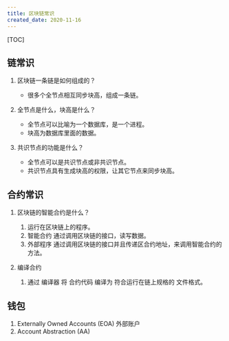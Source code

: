 ```yaml
---
title: 区块链常识
created_date: 2020-11-16
---
```


[TOC]

## 链常识
1.  区块链一条链是如何组成的？
    - 很多个全节点相互同步块高，组成一条链。

2. 全节点是什么，块高是什么？
    - 全节点可以比喻为一个数据库，是一个进程。
    - 块高为数据库里面的数据。


3. 共识节点的功能是什么？
    - 全节点可以是共识节点或非共识节点。
    - 共识节点具有生成块高的权限，让其它节点来同步块高。


## 合约常识
1. 区块链的智能合约是什么？
    1. 运行在区块链上的程序。
    2. 智能合约 通过调用区块链的接口，读写数据。
    3. 外部程序 通过调用区块链的接口并且传递区合约地址，来调用智能合约的方法。

2. 编译合约
    1. 通过 编译器 将 合约代码 编译为 符合运行在链上规格的 文件格式。


## 钱包
1. Externally Owned Accounts (EOA) 外部账户
2. Account Abstraction (AA)